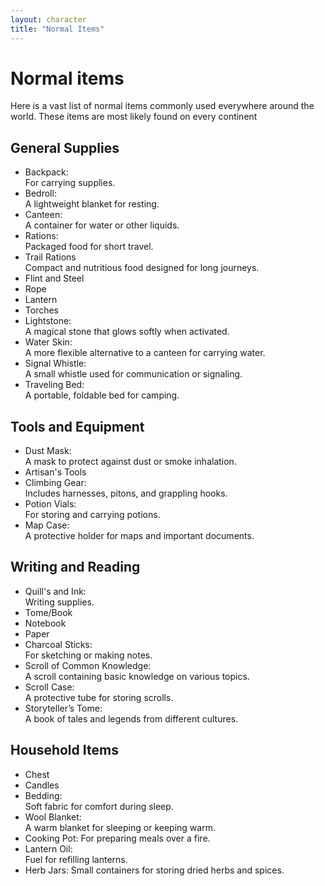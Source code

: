 ```yaml
---
layout: character
title: "Normal Items"
---
```


<style>
.description ul {
    display: grid;
    grid-template-columns: repeat(5, 1fr); /* 5 columns */
    text-align: center;
}    
</style>
# Normal items
Here is a vast list of normal items commonly used everywhere around the world. These items are most likely found on every continent
## General Supplies
- Backpack:  
For carrying supplies.
- Bedroll:  
A lightweight blanket for resting.
- Canteen:  
A container for water or other liquids.
- Rations:  
Packaged food for short travel.
- Trail Rations  
Compact and nutritious food designed for long journeys.
- Flint and Steel
- Rope
- Lantern
- Torches
- Lightstone:  
 A magical stone that glows softly when activated.
- Water Skin:  
A more flexible alternative to a canteen for carrying water.
- Signal Whistle:  
A small whistle used for communication or signaling.
- Traveling Bed:  
A portable, foldable bed for camping.

## Tools and Equipment
- Dust Mask:  
A mask to protect against dust or smoke inhalation.
- Artisan's Tools
- Climbing Gear:  
Includes harnesses, pitons, and grappling hooks.
- Potion Vials:  
For storing and carrying potions.
- Map Case:  
A protective holder for maps and important documents.

## Writing and Reading
- Quill's and Ink:  
Writing supplies.
- Tome/Book
- Notebook
- Paper
- Charcoal Sticks:  
For sketching or making notes.
- Scroll of Common Knowledge:  
A scroll containing basic knowledge on various topics.
- Scroll Case:  
A protective tube for storing scrolls.
- Storyteller’s Tome:  
A book of tales and legends from different cultures.

## Household Items
- Chest
- Candles
- Bedding:  
Soft fabric for comfort during sleep.
- Wool Blanket:  
A warm blanket for sleeping or keeping warm.
- Cooking Pot: 
For preparing meals over a fire.
- Lantern Oil:  
Fuel for refilling lanterns.
- Herb Jars: 
Small containers for storing dried herbs and spices.